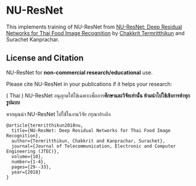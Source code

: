 # NU-ResNet

This implements training of NU-ResNet from [NU-ResNet: Deep Residual Networks for Thai Food Image Recognition](http://journal.utem.edu.my/index.php/jtec/article/viewFile/3572/2467) by [Chakkrit Termritthikun](https://chakkritte.github.io/cv/) and Surachet Kanprachar.

## License and Citation

NU-ResNet for **non-commercial research/educational** use.

Please cite NU-ResNet in your publications if it helps your research:

( Thai ) NU-ResNet อนุญาตให้ใช้เฉพาะเพื่อการ**ศึกษาและวิจัยเท่านั้น ห้ามนำไปใช้เชิงการค้าทุกรูปแบบ**

หากคุณนำ NU-ResNet ไปใช้ในงานวิจัย กรุณาอ้างอิง 

    @article{termritthikun2018nu,
      title={NU-ResNet: Deep Residual Networks for Thai Food Image Recognition},
      author={Termritthikun, Chakkrit and Kanprachar, Surachet},
      journal={Journal of Telecommunication, Electronic and Computer Engineering (JTEC)},
      volume={10},
      number={1-4},
      pages={29--33},
      year={2018}
    }
